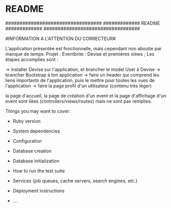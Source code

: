 # README

##################################
############# README #############
##################################

#INFORMATION A L'ATTENTION DU CORRECTEUR#

L'application présentée est fonctionnelle, mais cependant non aboutie par manque de temps.
Projet : Eventbrite : Devise et premières views ;
Les étapes accomplies sont :

-> installer Devise sur l'application, et brancher le model User à Devise
-> brancher Bootstrap à ton application
-> faire un header qui comprend les liens importants de l'application, puis le mettre pour toutes les vues de l'application
-> faire la page profil d'un utilisateur (contenu très léger)

la page d'accueil, la page de création d'un event et la page d'affichage d'un event sont liées (controllers/views/routes) mais ne sont pas remplies.





Things you may want to cover:

* Ruby version 

* System dependencies

* Configuration

* Database creation

* Database initialization

* How to run the test suite

* Services (job queues, cache servers, search engines, etc.)

* Deployment instructions

* ...
